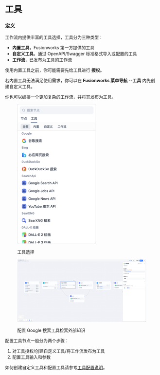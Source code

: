 # 工具

### 定义

工作流内提供丰富的工具选择，工具分为三种类型：

* **内置工具**，Fusionworks 第一方提供的工具
* **自定义工具**，通过 OpenAPI/Swagger 标准格式导入或配置的工具
* **工作流**，已发布为工具的工作流

使用内置工具之前，你可能需要先给工具进行 **授权**。

若内置工具无法满足使用需求，你可以在 **Fusionworks 菜单导航 --工具** 内先创建自定义工具。

你也可以编排一个更加复杂的工作流，并将其发布为工具。

<figure><img src="../../../.gitbook/assets/image (231).png" alt="" width="258"><figcaption><p>工具选择</p></figcaption></figure>

<figure><img src="../../../.gitbook/assets/image (232).png" alt=""><figcaption><p>配置 Google 搜索工具检索外部知识</p></figcaption></figure>

配置工具节点一般分为两个步骤：

1. 对工具授权/创建自定义工具/将工作流发布为工具
2. 配置工具输入和参数

如何创建自定义工具和配置工具请参考[工具配置说明](https://docs.fusionworks.ai/v/zh-hans/guides/tools)。
